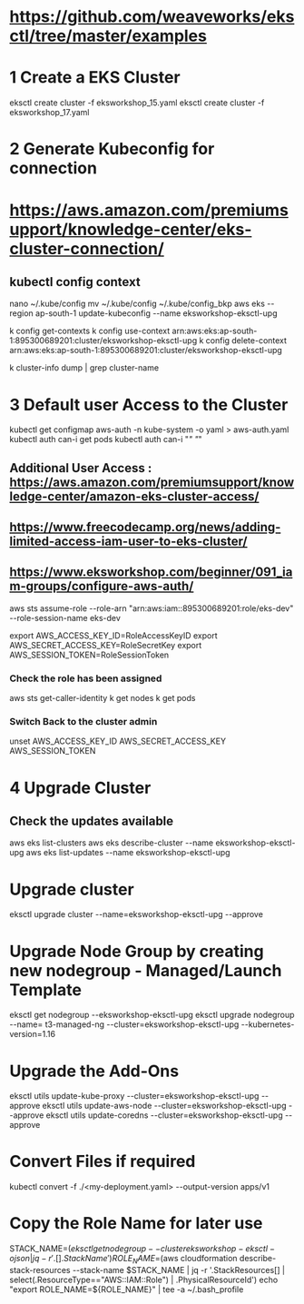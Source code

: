 # https://github.com/weaveworks/eksctl/tree/master/examples

# 1 Create a EKS Cluster
eksctl create cluster -f eksworkshop_15.yaml
eksctl create cluster -f eksworkshop_17.yaml

# 2 Generate Kubeconfig for connection
# https://aws.amazon.com/premiumsupport/knowledge-center/eks-cluster-connection/


## kubectl config context
nano ~/.kube/config
mv ~/.kube/config  ~/.kube/config_bkp
aws eks --region ap-south-1 update-kubeconfig --name eksworkshop-eksctl-upg

k config get-contexts
k config use-context arn:aws:eks:ap-south-1:895300689201:cluster/eksworkshop-eksctl-upg
k config delete-context arn:aws:eks:ap-south-1:895300689201:cluster/eksworkshop-eksctl-upg
<!-- Get the cluster name -->
k cluster-info dump | grep cluster-name


# 3 Default user Access to the Cluster
kubectl get configmap aws-auth -n kube-system -o yaml > aws-auth.yaml
kubectl auth can-i get pods
kubectl auth can-i "*" "*"
## Additional User Access : https://aws.amazon.com/premiumsupport/knowledge-center/amazon-eks-cluster-access/
## https://www.freecodecamp.org/news/adding-limited-access-iam-user-to-eks-cluster/
## https://www.eksworkshop.com/beginner/091_iam-groups/configure-aws-auth/
aws sts assume-role --role-arn "arn:aws:iam::895300689201:role/eks-dev" --role-session-name eks-dev

export AWS_ACCESS_KEY_ID=RoleAccessKeyID
export AWS_SECRET_ACCESS_KEY=RoleSecretKey
export AWS_SESSION_TOKEN=RoleSessionToken

### Check the role has been assigned
aws sts get-caller-identity
k get nodes
k get pods
### Switch Back to the cluster admin
unset AWS_ACCESS_KEY_ID AWS_SECRET_ACCESS_KEY AWS_SESSION_TOKEN


# 4 Upgrade Cluster
## Check the updates available
aws eks list-clusters
aws eks describe-cluster  --name eksworkshop-eksctl-upg
aws eks list-updates --name eksworkshop-eksctl-upg

# Upgrade cluster
eksctl upgrade cluster --name=eksworkshop-eksctl-upg --approve

# Upgrade Node Group by creating new nodegroup - Managed/Launch Template
eksctl get nodegroup --eksworkshop-eksctl-upg
eksctl upgrade nodegroup --name= t3-managed-ng --cluster=eksworkshop-eksctl-upg --kubernetes-version=1.16

<!-- eksctl create nodegroup --cluster=eksworkshop-eksctl-upg  --name=<newNodeGroupName> -->
<!-- eksctl upgrade nodegroup --name=managed-ng-1 --cluster=managed-cluster --launch-template-version=3 -->

# Upgrade the Add-Ons
eksctl utils update-kube-proxy --cluster=eksworkshop-eksctl-upg --approve
eksctl utils update-aws-node --cluster=eksworkshop-eksctl-upg --approve
eksctl utils update-coredns --cluster=eksworkshop-eksctl-upg --approve

# Convert Files if required
kubectl convert -f ./<my-deployment.yaml> --output-version apps/v1


# Copy the Role Name for later use
STACK_NAME=$(eksctl get nodegroup --cluster eksworkshop-eksctl -o json | jq -r '.[].StackName')
ROLE_NAME=$(aws cloudformation describe-stack-resources --stack-name $STACK_NAME | jq -r '.StackResources[] | select(.ResourceType=="AWS::IAM::Role") | .PhysicalResourceId')
echo "export ROLE_NAME=${ROLE_NAME}" | tee -a ~/.bash_profile
